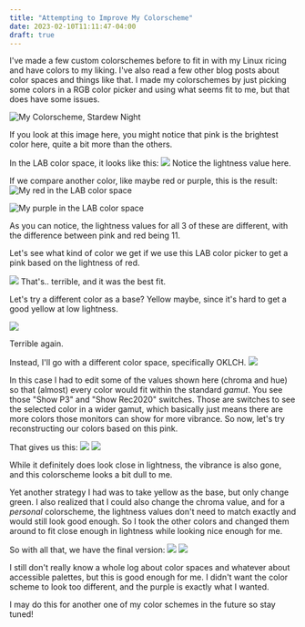 ```yaml
---
title: "Attempting to Improve My Colorscheme"
date: 2023-02-10T11:11:47-04:00
draft: true
---
```


I've made a few custom colorschemes before to fit in with
my Linux ricing and have colors to my liking. I've also read a few
other blog posts about color spaces and things like that.
I made my colorschemes by just picking some colors in a RGB
color picker and using what seems fit to me, but that does have some issues.

![My Colorscheme, Stardew Night](https://safe.kashima.moe/cffhaiz2p1i9.png)

If you look at this image here, you might notice that pink is the
brightest color here, quite a bit more than the others.

In the LAB color space, it looks like this:
![](https://safe.kashima.moe/ys470zn2ms7p.png)
Notice the lightness value here.

If we compare another color, like maybe red or purple, this is the result:
![My red in the LAB color space](https://safe.kashima.moe/db3megu8y6dq.png)

![My purple in the LAB color space](https://safe.kashima.moe/fbgx7z8cq956.png)

As you can notice, the lightness values for all 3 of these are different,
with the difference between pink and red being 11.

Let's see what kind of color we get if we use this LAB color picker to
get a pink based on the lightness of red.

![](https://safe.kashima.moe/gaqel6gmn3q8.png)
That's.. terrible, and it was the best fit.

Let's try a different color as a base? Yellow maybe, since it's hard to get a
good yellow at low lightness.

![](https://safe.kashima.moe/e0elqy6nptc5.png)

Terrible again.

Instead, I'll go with a different color space, specifically OKLCH.
![](https://safe.kashima.moe/m6l5g4gkorai.png)

In this case I had to edit some of the values shown here (chroma and hue)
so that (almost) every color would fit within the standard *gamut*. You see
those "Show P3" and "Show Rec2020" switches. Those are switches to see the
selected color in a wider gamut, which basically just means there are more
colors those monitors can show for more vibrance. So now, let's try
reconstructing our colors based on this pink.

That gives us this:
![](https://safe.kashima.moe/5n7n2kvyruy1.png)
![](https://safe.kashima.moe/bvssl6cyh76z.png)

While it definitely does look close in lightness, the vibrance is also
gone, and this colorscheme looks a bit dull to me.

Yet another strategy I had was to take yellow as the base, but only
change green. I also realized that I could also change the chroma value,
and for a *personal* colorscheme, the lightness values don't need to
match exactly and would still look good enough. So I took the other
colors and changed them around to fit close enough in lightness
while looking nice enough for me.

So with all that, we have the final version:
![](https://safe.kashima.moe/7ex22ozv67va.png)
![](https://safe.kashima.moe/x8bw1mvf2hjl.png)

I still don't really know a whole log about color spaces and whatever
about accessible palettes, but this is good enough for me. I didn't want
the color scheme to look too different, and the purple is exactly what
I wanted.

I may do this for another one of my color schemes in the future so stay tuned!
